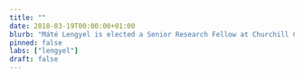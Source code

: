 ```yaml
---
title: ""
date: 2018-03-19T00:00:00+01:00
blurb: "Máté Lengyel is elected a Senior Research Fellow at Churchill College (with effect from October)"
pinned: false
labs: ["lengyel"]
draft: false
---
```

